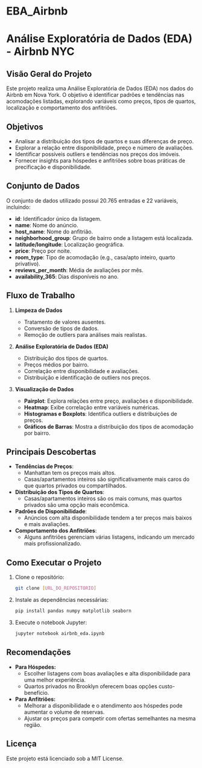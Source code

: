 # EBA_Airbnb

# **Análise Exploratória de Dados (EDA) - Airbnb NYC**

## **Visão Geral do Projeto**
Este projeto realiza uma Análise Exploratória de Dados (EDA) nos dados do Airbnb em Nova York. O objetivo é identificar padrões e tendências nas acomodações listadas, explorando variáveis como preços, tipos de quartos, localização e comportamento dos anfitriões.

## **Objetivos**
- Analisar a distribuição dos tipos de quartos e suas diferenças de preço.
- Explorar a relação entre disponibilidade, preço e número de avaliações.
- Identificar possíveis outliers e tendências nos preços dos imóveis.
- Fornecer insights para hóspedes e anfitriões sobre boas práticas de precificação e disponibilidade.

## **Conjunto de Dados**
O conjunto de dados utilizado possui 20.765 entradas e 22 variáveis, incluindo:
- **id**: Identificador único da listagem.
- **name**: Nome do anúncio.
- **host_name**: Nome do anfitrião.
- **neighborhood_group**: Grupo de bairro onde a listagem está localizada.
- **latitude/longitude**: Localização geográfica.
- **price**: Preço por noite.
- **room_type**: Tipo de acomodação (e.g., casa/apto inteiro, quarto privativo).
- **reviews_per_month**: Média de avaliações por mês.
- **availability_365**: Dias disponíveis no ano.

## **Fluxo de Trabalho**
1. **Limpeza de Dados**
   - Tratamento de valores ausentes.
   - Conversão de tipos de dados.
   - Remoção de outliers para análises mais realistas.

2. **Análise Exploratória de Dados (EDA)**
   - Distribuição dos tipos de quartos.
   - Preços médios por bairro.
   - Correlação entre disponibilidade e avaliações.
   - Distribuição e identificação de outliers nos preços.

3. **Visualização de Dados**
   - **Pairplot**: Explora relações entre preço, avaliações e disponibilidade.
   - **Heatmap**: Exibe correlação entre variáveis numéricas.
   - **Histogramas e Boxplots**: Identifica outliers e distribuições de preços.
   - **Gráficos de Barras**: Mostra a distribuição dos tipos de acomodação por bairro.

## **Principais Descobertas**
- **Tendências de Preços**:
  - Manhattan tem os preços mais altos.
  - Casas/apartamentos inteiros são significativamente mais caros do que quartos privados ou compartilhados.
- **Distribuição dos Tipos de Quartos**:
  - Casas/apartamentos inteiros são os mais comuns, mas quartos privados são uma opção mais econômica.
- **Padrões de Disponibilidade**:
  - Anúncios com alta disponibilidade tendem a ter preços mais baixos e mais avaliações.
- **Comportamento dos Anfitriões**:
  - Alguns anfitriões gerenciam várias listagens, indicando um mercado mais profissionalizado.

## **Como Executar o Projeto**
1. Clone o repositório:
   ```bash
   git clone [URL_DO_REPOSITORIO]
   ```
2. Instale as dependências necessárias:
   ```bash
   pip install pandas numpy matplotlib seaborn
   ```
3. Execute o notebook Jupyter:
   ```bash
   jupyter notebook airbnb_eda.ipynb
   ```

## **Recomendações**
- **Para Hóspedes:**
  - Escolher listagens com boas avaliações e alta disponibilidade para uma melhor experiência.
  - Quartos privados no Brooklyn oferecem boas opções custo-benefício.
- **Para Anfitriões:**
  - Melhorar a disponibilidade e o atendimento aos hóspedes pode aumentar o volume de reservas.
  - Ajustar os preços para competir com ofertas semelhantes na mesma região.


## **Licença**
Este projeto está licenciado sob a MIT License.



